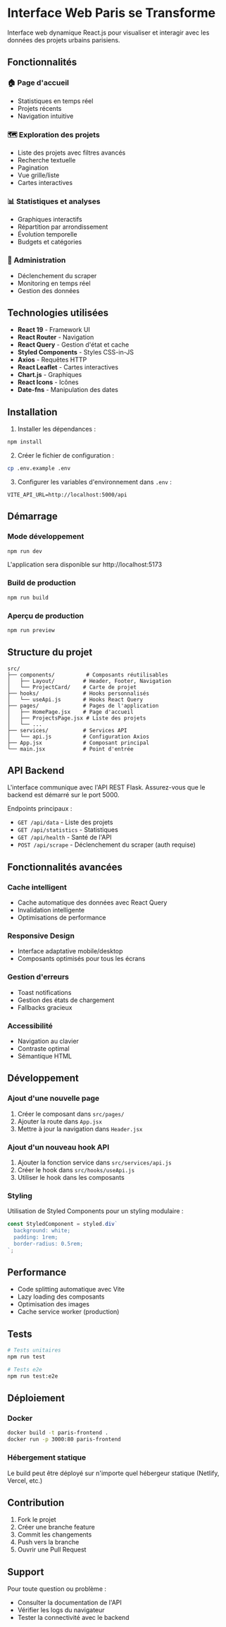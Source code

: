 # Interface Web Paris se Transforme

Interface web dynamique React.js pour visualiser et interagir avec les données des projets urbains parisiens.

## Fonctionnalités

### 🏠 Page d'accueil
- Statistiques en temps réel
- Projets récents
- Navigation intuitive

### 🗺️ Exploration des projets
- Liste des projets avec filtres avancés
- Recherche textuelle
- Pagination
- Vue grille/liste
- Cartes interactives

### 📊 Statistiques et analyses
- Graphiques interactifs
- Répartition par arrondissement
- Évolution temporelle
- Budgets et catégories

### 🔧 Administration
- Déclenchement du scraper
- Monitoring en temps réel
- Gestion des données

## Technologies utilisées

- **React 19** - Framework UI
- **React Router** - Navigation
- **React Query** - Gestion d'état et cache
- **Styled Components** - Styles CSS-in-JS
- **Axios** - Requêtes HTTP
- **React Leaflet** - Cartes interactives
- **Chart.js** - Graphiques
- **React Icons** - Icônes
- **Date-fns** - Manipulation des dates

## Installation

1. Installer les dépendances :
```bash
npm install
```

2. Créer le fichier de configuration :
```bash
cp .env.example .env
```

3. Configurer les variables d'environnement dans `.env` :
```env
VITE_API_URL=http://localhost:5000/api
```

## Démarrage

### Mode développement
```bash
npm run dev
```
L'application sera disponible sur http://localhost:5173

### Build de production
```bash
npm run build
```

### Aperçu de production
```bash
npm run preview
```

## Structure du projet

```
src/
├── components/          # Composants réutilisables
│   ├── Layout/         # Header, Footer, Navigation
│   └── ProjectCard/    # Carte de projet
├── hooks/              # Hooks personnalisés
│   └── useApi.js       # Hooks React Query
├── pages/              # Pages de l'application
│   ├── HomePage.jsx    # Page d'accueil
│   ├── ProjectsPage.jsx # Liste des projets
│   └── ...
├── services/           # Services API
│   └── api.js          # Configuration Axios
├── App.jsx             # Composant principal
└── main.jsx            # Point d'entrée
```

## API Backend

L'interface communique avec l'API REST Flask. Assurez-vous que le backend est démarré sur le port 5000.

Endpoints principaux :
- `GET /api/data` - Liste des projets
- `GET /api/statistics` - Statistiques
- `GET /api/health` - Santé de l'API
- `POST /api/scrape` - Déclenchement du scraper (auth requise)

## Fonctionnalités avancées

### Cache intelligent
- Cache automatique des données avec React Query
- Invalidation intelligente
- Optimisations de performance

### Responsive Design
- Interface adaptative mobile/desktop
- Composants optimisés pour tous les écrans

### Gestion d'erreurs
- Toast notifications
- Gestion des états de chargement
- Fallbacks gracieux

### Accessibilité
- Navigation au clavier
- Contraste optimal
- Sémantique HTML

## Développement

### Ajout d'une nouvelle page

1. Créer le composant dans `src/pages/`
2. Ajouter la route dans `App.jsx`
3. Mettre à jour la navigation dans `Header.jsx`

### Ajout d'un nouveau hook API

1. Ajouter la fonction service dans `src/services/api.js`
2. Créer le hook dans `src/hooks/useApi.js`
3. Utiliser le hook dans les composants

### Styling

Utilisation de Styled Components pour un styling modulaire :

```jsx
const StyledComponent = styled.div`
  background: white;
  padding: 1rem;
  border-radius: 0.5rem;
`;
```

## Performance

- Code splitting automatique avec Vite
- Lazy loading des composants
- Optimisation des images
- Cache service worker (production)

## Tests

```bash
# Tests unitaires
npm run test

# Tests e2e
npm run test:e2e
```

## Déploiement

### Docker
```bash
docker build -t paris-frontend .
docker run -p 3000:80 paris-frontend
```

### Hébergement statique
Le build peut être déployé sur n'importe quel hébergeur statique (Netlify, Vercel, etc.)

## Contribution

1. Fork le projet
2. Créer une branche feature
3. Commit les changements
4. Push vers la branche
5. Ouvrir une Pull Request

## Support

Pour toute question ou problème :
- Consulter la documentation de l'API
- Vérifier les logs du navigateur
- Tester la connectivité avec le backend
